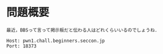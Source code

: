 <!-- TITLE: Bbs -->
<!-- SUBTITLE: A quick summary of Bbs -->

# 問題概要
```
最近，BBSって言って掲示板だと伝わる人はどれくらいいるのでしょうね．

Host: pwn1.chall.beginners.seccon.jp
Port: 18373
```
